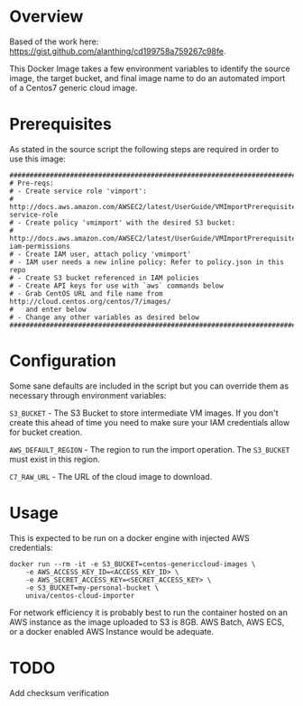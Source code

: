 # Overview

Based of the work here: https://gist.github.com/alanthing/cd199758a759267c98fe.

This Docker Image takes a few environment variables to identify the source image,
the target bucket, and final image name to do an automated import of a Centos7
generic cloud image.

# Prerequisites

As stated in the source script the following steps are required in order to use
this image:

```
###############################################################################
# Pre-reqs:
# - Create service role 'vimport':
#   http://docs.aws.amazon.com/AWSEC2/latest/UserGuide/VMImportPrerequisites.html#vmimport-service-role
# - Create policy 'vmimport' with the desired S3 bucket: 
#   http://docs.aws.amazon.com/AWSEC2/latest/UserGuide/VMImportPrerequisites.html#vmimport-iam-permissions
# - Create IAM user, attach policy 'vmimport'
# - IAM user needs a new inline policy: Refer to policy.json in this repo
# - Create S3 bucket referenced in IAM policies
# - Create API keys for use with `aws` commands below
# - Grab CentOS URL and file name from http://cloud.centos.org/centos/7/images/
#   and enter below
# - Change any other variables as desired below
###############################################################################
```

# Configuration

Some sane defaults are included in the script but you can override them as necessary
through environment variables:

`S3_BUCKET` - The S3 Bucket to store intermediate VM images.  If you don't create this
ahead of time you need to make sure your IAM credentials allow for bucket creation.

`AWS_DEFAULT_REGION` - The region to run the import operation.  The `S3_BUCKET` must
exist in this region.

`C7_RAW_URL` - The URL of the cloud image to download.

# Usage

This is expected to be run on a docker engine with injected AWS credentials:

    docker run --rm -it -e S3_BUCKET=centos-genericcloud-images \
        -e AWS_ACCESS_KEY_ID=<ACCESS_KEY_ID> \
        -e AWS_SECRET_ACCESS_KEY=<SECRET_ACCESS_KEY> \
        -e S3_BUCKET=my-personal-bucket \
        univa/centos-cloud-importer

For network efficiency it is probably best to run the container hosted on an AWS instance
as the image uploaded to S3 is 8GB.  AWS Batch, AWS ECS, or a docker enabled AWS Instance 
would be adequate.

# TODO

Add checksum verification
